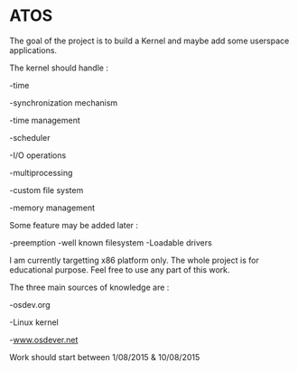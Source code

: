 # ATOS

The goal of the project is to build a Kernel and maybe add some userspace applications.

The kernel should handle :

-time

-synchronization mechanism

-time management

-scheduler

-I/O operations

-multiprocessing

-custom file system

-memory management

Some feature may be added later :

-preemption
-well known filesystem
-Loadable drivers

I am currently targetting x86 platform only.
The whole project is for educational purpose. Feel free to use any part of this work.

The three main sources of knowledge are : 

-osdev.org

-Linux kernel

-www.osdever.net 

Work should start between 1/08/2015 & 10/08/2015
